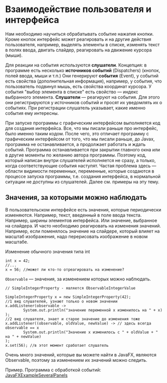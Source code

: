 # Взаимодействие пользователя и интерфейса

Нам необходимо научиться обрабатывать событие нажатия кнопки. Кроме кнопок интерфейс может реагировать и на другие действия пользователя, например, выделять элементы в списке, изменять текст в полях ввода, двигать слайдер, реагировать на движение курсора (мыши).

Для реакции на события используются **слушатели**. Концепция: в программе есть несколько **источников событий** (Dispatchers) (кнопок, полей ввода, мыши и т.п.) Они генерируют **события** (Event), у событий есть свойства (дополнительная информация), например, у события, что пользователь подвинул мышь, есть свойства координат курсора. У события "выбор элемента в списке" есть свойство — индекс выбранного элемента. **Слушатели** — реагируют на события. Для этого они регистрируются у источников событий и просят их уведомлять их о событиях. При регистрации слушатель указывает, какие именно события ему интересны.

При запуске программы с графическим интерфейсом выполняется код для создания интерфейса. Все, что мы писали раньше про интерфейс, было именно таким кодом. После чего, это отличает программу с графическим интерфейсом от того, что мы писали раньше, до Javax, программа не останавливается, а продолжает работать и ждать событий. Программа останавливается при закрытии главного окна или в другие моменты по желанию автора программы.
Поэтому код, который написан внутри слушателей исполняется не сразу, а только, когда соответствующие события наступят. Частая проблема здесь — области видимости переменных, переменные, которые создаются в процессе запуска программы, т.е. создания интерфейса, в нормальной ситуации не доступны из слушателей. Далее см. примеры на эту тему.

## Значения, за которыми можно наблюдать

В пользовательском интерфейсе есть значения, которые периодически изменяются. Например, текст, введенный в поле ввода текста. Например, ширины элементов интерфейса. Или значение, выбранное на слайдера. И часто необходимо реагировать на изменения значений. Например, если поменялось значение на слайдере, который влияет на масштаб изображения, надо перерисовать изображение в новом масштабе.

Изменение обычного значения типа int
```
int x = 42;
//...
x = 56; //может ли кто-то отреагировать на изменение?
```

`Observable` — значения, за изменением которых можно наблюдать.
```
// SimpleIntegerProperty - является ObservableIntegerValue

SimpleIntegerProperty x = new SimpleIntegerProperty(42);
//1 вид слушателей, узнают только о новом значении
x.addListener(observable ->
        System.out.println("значение переменной x изменилось на " + x)
);
//2 вид слушателя, знает и старое значение до изменения тоже
x.addListener((observable, oldValue, newValue) -> // здесь всегда observable == x
        System.out.println("Значение x изменилось с " + oldValue + " на " + newValue)
);
x.set(56); //в этот момент сработает слушатель
```

Очень много значений, которые вы можете найти в JavaFX, являются Observable, поэтому за изменением их значений можно следить.

Пример. Программа с обработкой событий:
[JavaFXExampleSeveralPanels](https://github.com/iposov/students-site/tree/master/22spring/prog_tech/src/ru/spbu/arts/javafx/JavaFXInteractionExample.java)
